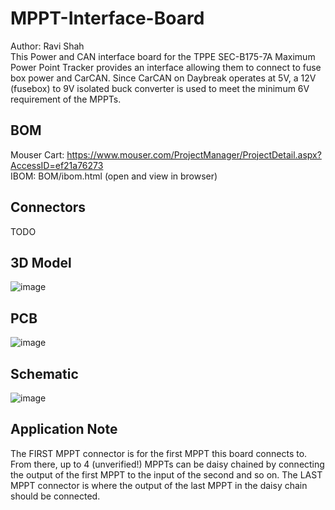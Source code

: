 # MPPT-Interface-Board
Author: Ravi Shah  
This Power and CAN interface board for the TPPE SEC-B175-7A Maximum Power Point Tracker provides an interface allowing them to connect to fuse box power and CarCAN. Since CarCAN on Daybreak operates at 5V, a 12V (fusebox) to 9V isolated buck converter is used to meet the minimum 6V requirement of the MPPTs.
## BOM
Mouser Cart: https://www.mouser.com/ProjectManager/ProjectDetail.aspx?AccessID=ef21a76273  
IBOM: BOM/ibom.html (open and view in browser)
## Connectors
TODO
## 3D Model
![image](https://github.com/user-attachments/assets/b9f51563-b8e6-491c-8bcf-144f7e9c13bb)
## PCB
![image](https://github.com/user-attachments/assets/4565632e-ae53-46b6-96fe-2774cdfd52b4)
## Schematic
![image](https://github.com/user-attachments/assets/490e2959-f3a6-40f2-a834-77bac7a0ffe5)
## Application Note
The FIRST MPPT connector is for the first MPPT this board connects to. From there, up to 4 (unverified!) MPPTs can be daisy chained by connecting the output of the first MPPT to the input of the second and so on. The LAST MPPT connector is where the output of the last MPPT in the daisy chain should be connected.
